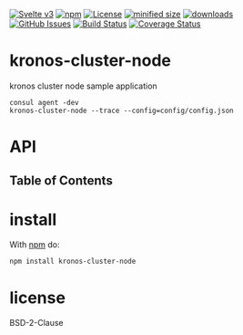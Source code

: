 [![Svelte v3](https://img.shields.io/badge/svelte-v3-orange.svg)](https://svelte.dev)
[![npm](https://img.shields.io/npm/v/@kronos-integration/cluster-node.svg)](https://www.npmjs.com/package/@kronos-integration/cluster-node)
[![License](https://img.shields.io/badge/License-BSD%203--Clause-blue.svg)](https://opensource.org/licenses/BSD-3-Clause)
[![minified size](https://badgen.net/bundlephobia/min/@kronos-integration/cluster-node)](https://bundlephobia.com/result?p=@kronos-integration/cluster-node)
[![downloads](http://img.shields.io/npm/dm/@kronos-integration/cluster-node.svg?style=flat-square)](https://npmjs.org/package/@kronos-integration/cluster-node)
[![GitHub Issues](https://img.shields.io/github/issues/Kronos-Integration/cluster-node.svg?style=flat-square)](https://github.com/Kronos-Integration/cluster-node/issues)
[![Build Status](https://img.shields.io/endpoint.svg?url=https%3A%2F%2Factions-badge.atrox.dev%2FKronos-Integration%2Fcluster-node%2Fbadge\&style=flat)](https://actions-badge.atrox.dev/Kronos-Integration/cluster-node/goto)
[![Coverage Status](https://coveralls.io/repos/Kronos-Integration/cluster-node/badge.svg)](https://coveralls.io/github/Kronos-Integration/cluster-node)

# kronos-cluster-node

kronos cluster node sample application

```shell
consul agent -dev
kronos-cluster-node --trace --config=config/config.json
```

# API

<!-- Generated by documentation.js. Update this documentation by updating the source code. -->

## Table of Contents

# install

With [npm](http://npmjs.org) do:

```shell
npm install kronos-cluster-node
```

# license

BSD-2-Clause
